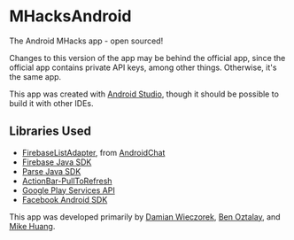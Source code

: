 MHacksAndroid
=============

The Android MHacks app - open sourced!

Changes to this version of the app may be behind the official app, since the official app contains
private API keys, among other things. Otherwise, it's the same app.

This app was created with [Android Studio](http://developer.android.com/sdk/installing/studio.html), though it should be possible to build it with other IDEs.

Libraries Used
--------------

+ [FirebaseListAdapter](https://github.com/firebase/AndroidChat/blob/master/src/com/firebase/androidchat/FirebaseListAdapter.java), from [AndroidChat](https://github.com/firebase/AndroidChat)</li>
+ [Firebase Java SDK](https://www.firebase.com/docs/java-quickstart.html)
+ [Parse Java SDK](https://www.parse.com)
+ [ActionBar-PullToRefresh](https://github.com/chrisbanes/ActionBar-PullToRefresh)
+ [Google Play Services API](http://developer.android.com/google/play-services/setup.html)
+ [Facebook Android SDK](https://developers.facebook.com/docs/android/)


This app was developed primarily by [Damian Wieczorek](https://github.com/damianw), [Ben Oztalay](https://github.com/boztalay), and [Mike Huang](https://github.com/coolbho3k).